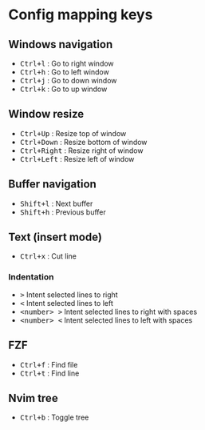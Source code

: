 # Config mapping keys

## Windows navigation

- <kbd>Ctrl+l</kbd> : Go to right window
- <kbd>Ctrl+h</kbd> : Go to left window
- <kbd>Ctrl+j</kbd> : Go to down window
- <kbd>Ctrl+k</kbd> : Go to up window

## Window resize

- <kbd>Ctrl+Up</kbd> : Resize top of window
- <kbd>Ctrl+Down</kbd> : Resize bottom of window
- <kbd>Ctrl+Right</kbd> : Resize right of window
- <kbd>Ctrl+Left</kbd> : Resize left of window

## Buffer navigation

- <kbd>Shift+l</kbd> : Next buffer
- <kbd>Shift+h</kbd> : Previous buffer

## Text (insert mode)

- <kbd>Ctrl+x</kbd> : Cut line

### Indentation

- <kbd>></kbd> Intent selected lines to right
- <kbd><</kbd> Intent selected lines to left
- <kbd>\<number> ></kbd> Intent selected lines to right with <number> spaces
- <kbd>\<number> <</kbd> Intent selected lines to left with <number> spaces

## FZF

- <kbd>Ctrl+f</kbd> : Find file
- <kbd>Ctrl+t</kbd> : Find line

## Nvim tree

- <kbd>Ctrl+b</kbd> : Toggle tree

